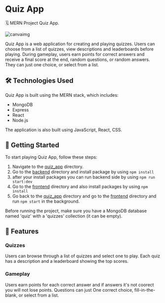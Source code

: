 # Quiz App

🗓️ MERN Project Quiz App.

![canvaimg](https://github.com/Gadridev/Quiz-App-v2/assets/93617218/7c898555-1345-4559-9487-94c032ee0865)

Quiz App is a web application for creating and playing quizzes. Users can choose from a list of quizzes, view descriptions and leaderboards before playing. During gameplay, users earn points for correct answers and receive a final score at the end, random questions, or random answers. They can just one choice, or select from a list.

## 🛠️ Technologies Used

Quiz App is built using the MERN stack, which includes:

* MongoDB
* Express
* React
* Node.js

The application is also built using JavaScript, React, CSS.

## 🚀 Getting Started
To start playing Quiz App, follow these steps:
1. Navigate to the [quiz_app](https://github.com/GadriDev/Quiz_App/blob/main) directory.
2. Go to the [backend](https://github.com/Gadridev/Quiz-App-v2/tree/main/backend) directory and install package by using ```npm install```
3. after your install packages you can run backend side by using ```npm run start:dev``` 
4. Go to the [frontend](https://github.com/Gadridev/Quiz-App-v2/tree/main/frontend) directory and also install packages by using ```npm install```
5. Go back to the [quiz_app](https://github.com/Gadridev/Quiz-App-v2/tree/main) directory and go to the [frontend](https://github.com/Gadridev/Quiz-App-v2/tree/main/frontend) directory and run ```npm start``` in the background.

Before running the project, make sure you have a MongoDB database named 'quiz' with a 'quizzes' collection (it can be empty).

## 🎉 Features
### Quizzes
Users can browse through a list of quizzes and select one to play. Each quiz has a description and a leaderboard showing the top scores.

### Gameplay
Users earn points for each correct answer and if answers it's not coorect you will not lose points. Questions can just One correct choice, fill-in-the-blank, or select from a list.

